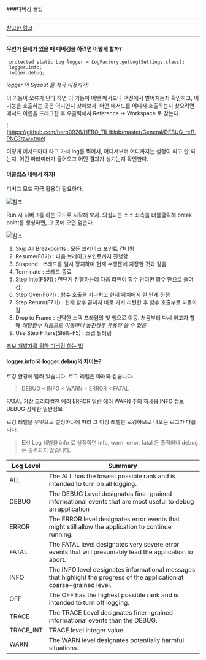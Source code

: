 ###디버깅 꿀팁

<hr/>

[참고한 링크](http://stackoverflow.com/questions/2342280/difference-between-logger-info-and-logger-debug)

<hr/>

#### 무언가 문제가 있을 때 디버깅을 하려면 어떻게 할까?
```
 protected static Log logger = LogFactory.getLog(Settings.class);
 logger.info;
 logger.debug;
```
*logger 와 Sysout 을 적극 이용하자!*

이 기능이 오류가 난다 하면 이 기능이 어떤 메서드나 액션에서 벌어지는지 확인하고, 이 기능을 호출하는 곳은 어디인지 찾아보자.
어떤 메서드를 어디서 호출하는지 찾으려면 메서드 이름을 드래그한 후 우클릭해서 Reference -> Workspace 로 찾는다.

!(https://github.com/hero0926/HERO_TIL/blob/master/General/DEBUG_ref1.PNG?raw=true)

이렇게 메서드마다 타고 가서 log를 찍어서, 어디서부터 어디까지는 실행이 되고 안 되는지, 어떤 파라미터가 들어오고 어떤 결과가 생기는지 확인한다.

#### 이클립스 내에서 하자!

디버그 모드 적극 활용이 필요하다.

![참조](http://cfile22.uf.tistory.com/image/232D57485570C9DD0DF53D)

Run 시 디버그를 하는 모드로 시작해 보자.
의심되는 소스 좌측을 더블클릭해 break point를 생성하면, 그 곳에 오면 멈춘다.

![참조](http://cfile21.uf.tistory.com/image/233041485570C9E40CB473)

1) Skip All Breakpoints : 모든 브레이크 포인트 건너뜀
2) Resume(F8키) : 다음 브레이크포인트까지 진행함
3) Suspend : 쓰레드를 일시 정지하며 현재 수행문에 지정한 것과 같음
4) Terminate : 쓰레드 종료
6) Step Into(F5키) : 한단계 진행하는데 다음 라인이 함수 안이면 함수 안으로 들어감.
7) Step Over(F6키) : 함수 호출을 지나치고 현재 위치에서 한 단계 진행
8) Step Return(F7키) : 현재 함수 끝까지 바로 가서 리턴한 후 함수 호출부로 되돌아 감
9) Drop to Frame : 선택한 스택 프레임의 첫 행으로 이동. 처음부터 다시 하고자 할 때 *해당함수 처음으로 이동하니 놓친경우 유용히 쓸 수 있음*
10) Use Step Filters(Shift+F5) : 스텝 필터링

[초보 개발자를 위한 디버깅 하는 법](https://okky.kr/article/272227)

#### logger.info 와 logger.debug의 차이는?

로깅 환경에 달려 있습니다.
로그 레벨은 아래와 같습니다.
> DEBUG < INFO < WARN < ERROR < FATAL

FATAL 가장 크리티컬한 에러
ERROR 일반 에러
WARN 주의 하세용
INFO 정보
DEBUG 상세한 일반정보

로깅 레벨을 무엇으로 설정하냐에 따라 그 이상 레벨만 로깅하므로 나오는 로그가 다릅니다.
> EX) Log 레벨을 info 로 설정하면 info, warn, error, fatal 은 출력되나 debug 는 출력되지 않습니다.

Log Level | Summary
------------ | -------------
ALL | The ALL has the lowest possible rank and is intended to turn on all logging.
DEBUG | The DEBUG Level designates fine-grained informational events that are most useful to debug an application
ERROR | The ERROR level designates error events that might still allow the application to continue running.
FATAL | The FATAL level designates very severe error events that will presumably lead the application to abort.
INFO | The INFO level designates informational messages that highlight the progress of the application at coarse-grained level.
OFF | The OFF has the highest possible rank and is intended to turn off logging.
TRACE | The TRACE Level designates finer-grained informational events than the DEBUG.
TRACE_INT | TRACE level integer value.
WARN | The WARN level designates potentially harmful situations.

